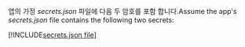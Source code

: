<span data-ttu-id="961ac-101">앱의 가정 *secrets.json* 파일에 다음 두 암호를 포함 합니다.</span><span class="sxs-lookup"><span data-stu-id="961ac-101">Assume the app's *secrets.json* file contains the following two secrets:</span></span>

[!INCLUDE[secrets.json file](secrets-json-file.md)]
